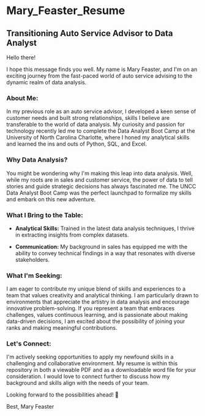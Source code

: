 # Mary_Feaster_Resume

## Transitioning Auto Service Advisor to Data Analyst

Hello there!

I hope this message finds you well. My name is Mary Feaster, and I'm on an exciting journey from the fast-paced world of auto service advising to the dynamic realm of data analysis.

### About Me:

In my previous role as an auto service advisor, I developed a keen sense of customer needs and built strong relationships, skills I believe are transferable to the world of data analysis. My curiosity and passion for technology recently led me to complete the Data Analyst Boot Camp at the University of North Carolina Charlotte, where I honed my analytical skills and learned the ins and outs of Python, SQL, and Excel.

### Why Data Analysis?

You might be wondering why I'm making this leap into data analysis. Well, while my roots are in sales and customer service, the power of data to tell stories and guide strategic decisions has always fascinated me. The UNCC Data Analyst Boot Camp was the perfect launchpad to formalize my skills and embark on this new adventure.

### What I Bring to the Table:

- **Analytical Skills:** Trained in the latest data analysis techniques, I thrive in extracting insights from complex datasets.

- **Communication:** My background in sales has equipped me with the ability to convey technical findings in a way that resonates with diverse stakeholders.

### What I'm Seeking:

I am eager to contribute my unique blend of skills and experiences to a team that values creativity and analytical thinking. I am particularly drawn to environments that appreciate the artistry in data analysis and encourage innovative problem-solving. If you represent a team that embraces challenges, values continuous learning, and is passionate about making data-driven decisions, I am excited about the possibility of joining your ranks and making meaningful contributions.

### Let's Connect:

I'm actively seeking opportunities to apply my newfound skills in a challenging and collaborative environment. My resume is within this repository in both a viewable PDF and as a downloadable word file for your consideration. I would love to connect further to discuss how my background and skills align with the needs of your team.

Looking forward to the possibilities ahead! 🚀

Best,
Mary Feaster
